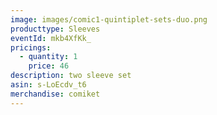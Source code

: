 ```yaml
---
image: images/comic1-quintiplet-sets-duo.png
producttype: Sleeves
eventId: mkb4XfKk_
pricings:
  - quantity: 1
    price: 46
description: two sleeve set
asin: s-LoEcdv_t6
merchandise: comiket
---
```

